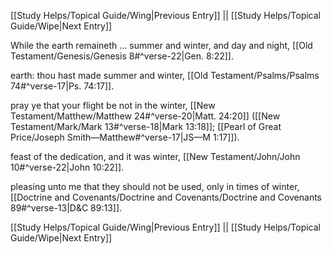 [[Study Helps/Topical Guide/Wing|Previous Entry]]  ||  [[Study Helps/Topical Guide/Wipe|Next Entry]]

 While the earth remaineth ... summer and winter, and day and night, [[Old Testament/Genesis/Genesis 8#^verse-22|Gen. 8:22]].

 earth: thou hast made summer and winter, [[Old Testament/Psalms/Psalms 74#^verse-17|Ps. 74:17]].

 pray ye that your flight be not in the winter, [[New Testament/Matthew/Matthew 24#^verse-20|Matt. 24:20]] ([[New Testament/Mark/Mark 13#^verse-18|Mark 13:18]]; [[Pearl of Great Price/Joseph Smith—Matthew#^verse-17|JS—M 1:17]]).

 feast of the dedication, and it was winter, [[New Testament/John/John 10#^verse-22|John 10:22]].

 pleasing unto me that they should not be used, only in times of winter, [[Doctrine and Covenants/Doctrine and Covenants/Doctrine and Covenants 89#^verse-13|D&C 89:13]].

[[Study Helps/Topical Guide/Wing|Previous Entry]]  ||  [[Study Helps/Topical Guide/Wipe|Next Entry]]